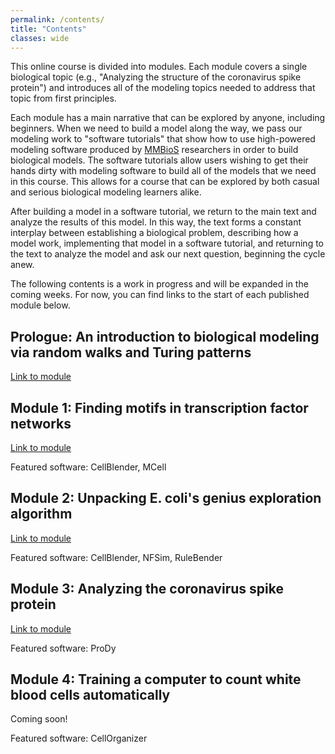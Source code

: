 ```yaml
---
permalink: /contents/
title: "Contents"
classes: wide
---
```


This online course is divided into modules. Each module covers a single biological topic (e.g., "Analyzing the structure of the coronavirus spike protein") and introduces all of the modeling topics needed to address that topic from first principles.

Each module has a main narrative that can be explored by anyone, including beginners. When we need to build a model along the way, we pass our modeling work to "software tutorials" that show how to use high-powered modeling software produced by [MMBioS](http://mmbios.pitt.edu) researchers in order to build biological models. The software tutorials allow users wishing to get their hands dirty with modeling software to build all of the models that we need in this course. This allows for a course that can be explored by both casual and serious biological modeling learners alike.

After building a model in a software tutorial, we return to the main text and analyze the results of this model. In this way, the text forms a constant interplay between establishing a biological problem, describing how a model work, implementing that model in a software tutorial, and returning to the text to analyze the model and ask our next question, beginning the cycle anew.

The following contents is a work in progress and will be expanded in the coming weeks. For now, you can find links to the start of each published module below.

## Prologue: An introduction to biological modeling via random walks and Turing patterns ##

[Link to module](../prologue/)

## Module 1: Finding motifs in transcription factor networks ##

[Link to module](../motifs/home)

Featured software: CellBlender, MCell

## Module 2: Unpacking E. coli's genius exploration algorithm ##

[Link to module](../chemotaxis/home)

Featured software: CellBlender, NFSim, RuleBender

## Module 3: Analyzing the coronavirus spike protein ##

[Link to module](/coronavirus/home)

Featured software: ProDy

## Module 4: Training a computer to count white blood cells automatically ##

Coming soon!

Featured software: CellOrganizer
